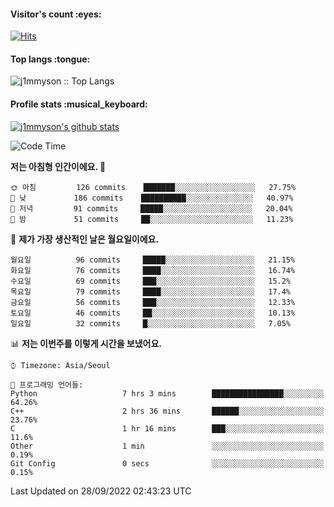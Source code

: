 <h4>Visitor's count :eyes:</h4>

[![Hits](https://hits.seeyoufarm.com/api/count/incr/badge.svg?url=https%3A%2F%2Fgithub.com%2Fj1mmyson&count_bg=%2379C83D&title_bg=%23555555&icon=&icon_color=%23E7E7E7&title=hits&edge_flat=false)](https://hits.seeyoufarm.com)

<h4>Top langs :tongue:</h4>

<p><img src="https://github-readme-stats.vercel.app/api/top-langs/?username=j1mmyson&hide=html&langs_count=8&theme=tokyonight&layout=compact" alt="j1mmyson :: Top Langs" /></p>

<h4>Profile stats :musical_keyboard:</h4>

[![j1mmyson's github stats](https://github-readme-stats.vercel.app/api?username=j1mmyson&show_icons=true&theme=merko&hide=["contribs","issues"])](https://github.com/j1mmyson)

<!--START_SECTION:waka-->
![Code Time](http://img.shields.io/badge/Code%20Time-29%20hrs%2022%20mins-blue)

**저는 아침형 인간이에요. 🐤** 

```text
🌞 아침         126 commits    ███████░░░░░░░░░░░░░░░░░░   27.75% 
🌆 낮　         186 commits    ██████████░░░░░░░░░░░░░░░   40.97% 
🌃 저녁         91 commits     █████░░░░░░░░░░░░░░░░░░░░   20.04% 
🌙 밤　         51 commits     ██░░░░░░░░░░░░░░░░░░░░░░░   11.23%

```
📅 **제가 가장 생산적인 날은 월요일이에요.** 

```text
월요일          96 commits     █████░░░░░░░░░░░░░░░░░░░░   21.15% 
화요일          76 commits     ████░░░░░░░░░░░░░░░░░░░░░   16.74% 
수요일          69 commits     ███░░░░░░░░░░░░░░░░░░░░░░   15.2% 
목요일          79 commits     ████░░░░░░░░░░░░░░░░░░░░░   17.4% 
금요일          56 commits     ███░░░░░░░░░░░░░░░░░░░░░░   12.33% 
토요일          46 commits     ██░░░░░░░░░░░░░░░░░░░░░░░   10.13% 
일요일          32 commits     █░░░░░░░░░░░░░░░░░░░░░░░░   7.05%

```


📊 **저는 이번주를 이렇게 시간을 보냈어요.** 

```text
⌚︎ Timezone: Asia/Seoul

💬 프로그래밍 언어들: 
Python                   7 hrs 3 mins        ████████████████░░░░░░░░░   64.26% 
C++                      2 hrs 36 mins       ██████░░░░░░░░░░░░░░░░░░░   23.76% 
C                        1 hr 16 mins        ███░░░░░░░░░░░░░░░░░░░░░░   11.6% 
Other                    1 min               ░░░░░░░░░░░░░░░░░░░░░░░░░   0.19% 
Git Config               0 secs              ░░░░░░░░░░░░░░░░░░░░░░░░░   0.15%

```


 Last Updated on 28/09/2022 02:43:23 UTC
<!--END_SECTION:waka-->
